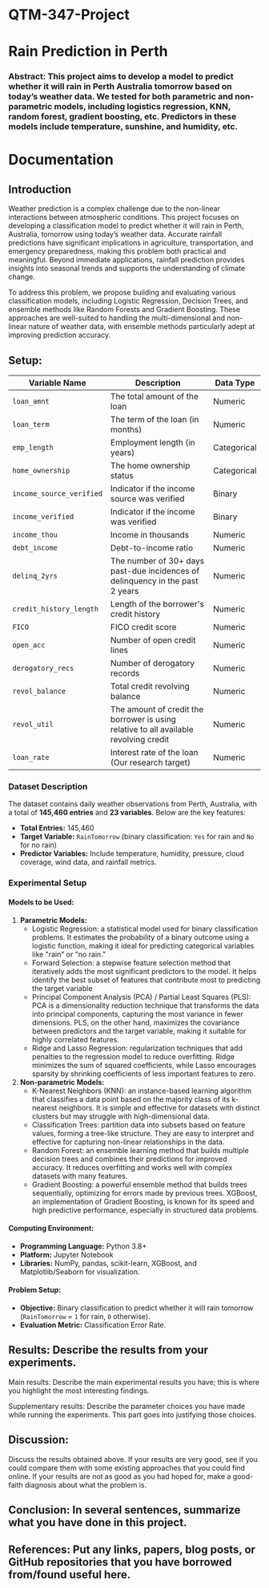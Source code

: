 # QTM-347-Project
# Rain Prediction in Perth

### Abstract: This project aims to develop a model to predict whether it will rain in Perth Australia tomorrow based on today’s weather data. We tested for both parametric and non-parametric models, including logistics regression, KNN, random forest, gradient boosting, etc. Predictors in these models include temperature, sunshine, and humidity, etc.

# Documentation

## Introduction

Weather prediction is a complex challenge due to the non-linear interactions between atmospheric conditions. This project focuses on developing a classification model to predict whether it will rain in Perth, Australia, tomorrow using today’s weather data. Accurate rainfall predictions have significant implications in agriculture, transportation, and emergency preparedness, making this problem both practical and meaningful. Beyond immediate applications, rainfall prediction provides insights into seasonal trends and supports the understanding of climate change.

To address this problem, we propose building and evaluating various classification models, including Logistic Regression, Decision Trees, and ensemble methods like Random Forests and Gradient Boosting. These approaches are well-suited to handling the multi-dimensional and non-linear nature of weather data, with ensemble methods particularly adept at improving prediction accuracy.

## Setup: 


| **Variable Name**         | **Description**                                                                 | **Data Type** |
|----------------------------|---------------------------------------------------------------------------------|---------------|
| `loan_amnt`               | The total amount of the loan                                                    | Numeric       |
| `loan_term`               | The term of the loan (in months)                                                | Numeric       |
| `emp_length`              | Employment length (in years)                                                    | Categorical   |
| `home_ownership`          | The home ownership status                                                       | Categorical   |
| `income_source_verified`  | Indicator if the income source was verified                                     | Binary        |
| `income_verified`         | Indicator if the income was verified                                            | Binary        |
| `income_thou`             | Income in thousands                                                             | Numeric       |
| `debt_income`             | Debt-to-income ratio                                                            | Numeric       |
| `delinq_2yrs`             | The number of 30+ days past-due incidences of delinquency in the past 2 years    | Numeric       |
| `credit_history_length`   | Length of the borrower's credit history                                         | Numeric       |
| `FICO`                    | FICO credit score                                                              | Numeric       |
| `open_acc`                | Number of open credit lines                                                     | Numeric       |
| `derogatory_recs`         | Number of derogatory records                                                    | Numeric       |
| `revol_balance`           | Total credit revolving balance                                                  | Numeric       |
| `revol_util`              | The amount of credit the borrower is using relative to all available revolving credit | Numeric |
| `loan_rate`               | Interest rate of the loan (Our research target)                                 | Numeric       |


### Dataset Description

The dataset contains daily weather observations from Perth, Australia, with a total of **145,460 entries** and **23 variables**. Below are the key features:

- **Total Entries:** 145,460  
- **Target Variable:** `RainTomorrow` (binary classification: `Yes` for rain and `No` for no rain)
- **Predictor Variables:** Include temperature, humidity, pressure, cloud coverage, wind data, and rainfall metrics.

### Experimental Setup

#### Models to be Used:
1. **Parametric Models:**
   - Logistic Regression: a statistical model used for binary classification problems. It estimates the probability of a binary outcome using a logistic function, making it ideal for predicting categorical variables like "rain" or "no rain."
   - Forward Selection: a stepwise feature selection method that iteratively adds the most significant predictors to the model. It helps identify the best subset of features that contribute most to predicting the target variable
   - Principal Component Analysis (PCA) / Partial Least Squares (PLS): PCA is a dimensionality reduction technique that transforms the data into principal components, capturing the most variance in fewer dimensions. PLS, on the other hand, maximizes the covariance between predictors and the target variable, making it suitable for highly correlated features.
   - Ridge and Lasso Regression: regularization techniques that add penalties to the regression model to reduce overfitting. Ridge minimizes the sum of squared coefficients, while Lasso encourages sparsity by shrinking coefficients of less important features to zero.
2. **Non-parametric Models:**
   - K-Nearest Neighbors (KNN): an instance-based learning algorithm that classifies a data point based on the majority class of its k-nearest neighbors. It is simple and effective for datasets with distinct clusters but may struggle with high-dimensional data.
   - Classification Trees: partition data into subsets based on feature values, forming a tree-like structure. They are easy to interpret and effective for capturing non-linear relationships in the data.
   - Random Forest: an ensemble learning method that builds multiple decision trees and combines their predictions for improved accuracy. It reduces overfitting and works well with complex datasets with many features.
   - Gradient Boosting: a powerful ensemble method that builds trees sequentially, optimizing for errors made by previous trees. XGBoost, an implementation of Gradient Boosting, is known for its speed and high predictive performance, especially in structured data problems.

#### Computing Environment:
- **Programming Language:** Python 3.8+
- **Platform:** Jupyter Notebook
- **Libraries:** NumPy, pandas, scikit-learn, XGBoost, and Matplotlib/Seaborn for visualization.

#### Problem Setup:
- **Objective:** Binary classification to predict whether it will rain tomorrow (`RainTomorrow` = `1` for rain, `0` otherwise).
- **Evaluation Metric:** Classification Error Rate.

## Results: Describe the results from your experiments.

Main results: Describe the main experimental results you have; this is where you highlight the most interesting findings.

Supplementary results: Describe the parameter choices you have made while running the experiments. This part goes into justifying those choices.

## Discussion: 
Discuss the results obtained above. If your results are very good, see if you could compare them with some existing approaches that you could find online. If your results are not as good as you had hoped for, make a good-faith diagnosis about what the problem is.

## Conclusion: In several sentences, summarize what you have done in this project.

## References: Put any links, papers, blog posts, or GitHub repositories that you have borrowed from/found useful here.
